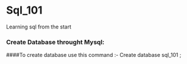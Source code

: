 # Sql_101
Learning sql from the start 
### Create Database throught Mysql:
####To create database use this command :-
Create database sql_101 ; 

